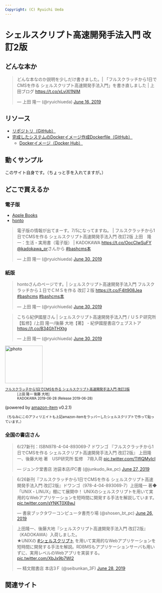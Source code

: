 ```yaml
---
Copyright: (C) Ryuichi Ueda
---
```


# シェルスクリプト高速開発手法入門 改訂2版

## どんな本か

<blockquote class="twitter-tweet" data-partner="tweetdeck"><p lang="ja" dir="ltr">どんな本なのか説明を少しだけ書きました。| 「フルスクラッチから1日でCMSを作る シェルスクリプト高速開発手法入門」を書き直しました | 上田ブログ <a href="https://t.co/xLviXl1NIM">https://t.co/xLviXl1NIM</a></p>&mdash; 上田 隆一 (@ryuichiueda) <a href="https://twitter.com/ryuichiueda/status/1140267200961495041?ref_src=twsrc%5Etfw">June 16, 2019</a></blockquote>
<script async src="https://platform.twitter.com/widgets.js" charset="utf-8"></script>

## リソース

* [リポジトリ（GitHub）](https://github.com/ryuichiueda/bashcms2)
* [完成したシステムのDockerイメージ作成Dockerfile（GitHub）](https://github.com/ryuichiueda/bashcms2-image)
    * [Dockerイメージ（Docker Hub）](https://cloud.docker.com/u/ryuichiueda/repository/docker/ryuichiueda/bashcms2-image)

## 動くサンプル

このサイト自身です。（ちょっと手を入れてますが。）


## どこで買えるか

### 電子版

* [Apple Books](https://books.apple.com/jp/book//id1470899030)
* [honto](https://honto.jp/ebook/pd_29757184.html)

<blockquote class="twitter-tweet" data-partner="tweetdeck"><p lang="ja" dir="ltr">電子版の情報が出てまーす。7/5になってますね。 | フルスクラッチから1日でCMSを作る シェルスクリプト高速開発手法入門 改訂2版 上田　隆一：生活・実用書（電子版） | KADOKAWA <a href="https://t.co/OocCIwSuFY">https://t.co/OocCIwSuFY</a> <a href="https://twitter.com/kadokawa_PR?ref_src=twsrc%5Etfw">@kadokawa_pr</a>さんから <a href="https://twitter.com/hashtag/bashcms%E6%9C%AC?src=hash&amp;ref_src=twsrc%5Etfw">#bashcms本</a></p>&mdash; 上田 隆一 (@ryuichiueda) <a href="https://twitter.com/ryuichiueda/status/1145145789804503041?ref_src=twsrc%5Etfw">June 30, 2019</a></blockquote>
<script async src="https://platform.twitter.com/widgets.js" charset="utf-8"></script>


### 紙版

<blockquote class="twitter-tweet" data-partner="tweetdeck"><p lang="ja" dir="ltr">hontoさんのページです。| シェルスクリプト高速開発手法入門 フルスクラッチから１日でＣＭＳを作る 改訂２版 <a href="https://t.co/F4lt908Jea">https://t.co/F4lt908Jea</a> <a href="https://twitter.com/hashtag/bashcms?src=hash&amp;ref_src=twsrc%5Etfw">#bashcms</a> <a href="https://twitter.com/hashtag/bashcms%E6%9C%AC?src=hash&amp;ref_src=twsrc%5Etfw">#bashcms本</a></p>&mdash; 上田 隆一 (@ryuichiueda) <a href="https://twitter.com/ryuichiueda/status/1145146231288504320?ref_src=twsrc%5Etfw">June 30, 2019</a></blockquote>
<script async src="https://platform.twitter.com/widgets.js" charset="utf-8"></script>

<blockquote class="twitter-tweet" data-partner="tweetdeck"><p lang="ja" dir="ltr">こちら紀伊國屋さん | シェルスクリプト高速開発手法入門 / ＵＳＰ研究所【監修】/上田 隆一/後藤 大地【著】 - 紀伊國屋書店ウェブストア <a href="https://t.co/B34GhTHXtg">https://t.co/B34GhTHXtg</a></p>&mdash; 上田 隆一 (@ryuichiueda) <a href="https://twitter.com/ryuichiueda/status/1145146666304937985?ref_src=twsrc%5Etfw">June 30, 2019</a></blockquote>
<script async src="https://platform.twitter.com/widgets.js" charset="utf-8"></script>



<div class="card">
  <div class="row no-gutters">
    <div class="col-md-2">
      <a class="item url" href="https://www.amazon.co.jp/exec/obidos/ASIN/4048930699/ryuichiueda-22"><img src="https://images-fe.ssl-images-amazon.com/images/I/51T-SfWPsPL._SL160_.jpg" width="124" alt="photo"></a>
    </div>
    <div class="col-md-10">
      <div class="card-body">
        <dl class="fn" style="font-size:80%">
          <dt><a href="https://www.amazon.co.jp/exec/obidos/ASIN/4048930699/ryuichiueda-22">フルスクラッチから1日でCMSを作る シェルスクリプト高速開発手法入門 改訂2版</a></dt>
          <dd>[上田 隆一 後藤 大地]</dd>
          <dd>KADOKAWA 2019-06-28 (Release 2019-06-28)</dd>
        </dl>
        <p class="powered-by" >(powered by <a href="https://github.com/spiegel-im-spiegel/amazon-item" >amazon-item</a> v0.2.1)</p>
       <p style="font-size:80%">（ちなみにこのアフィリエイトも上記amazon-itemをラッパーしたシェルスクリプトで作って貼っています。）</p>
      </div>
    </div>
  </div>
</div>

### 全国の書店さん

<blockquote class="twitter-tweet" data-partner="tweetdeck"><p lang="ja" dir="ltr">6/27新刊：ISBN978-4-04-893069-7 ドワンゴ 『フルスクラッチから1日でCMSを作る シェルスクリプト高速開発手法入門 改訂2版』 上田隆一、後藤大地 著　USP研究所 監修　7冊入荷 <a href="https://t.co/TIfIQMyIcI">pic.twitter.com/TIfIQMyIcI</a></p>&mdash; ジュンク堂書店 池袋本店/PC書 (@junkudo_ike_pc) <a href="https://twitter.com/junkudo_ike_pc/status/1144130834326155264?ref_src=twsrc%5Etfw">June 27, 2019</a></blockquote>
<script async src="https://platform.twitter.com/widgets.js" charset="utf-8"></script>


<blockquote class="twitter-tweet" data-partner="tweetdeck"><p lang="ja" dir="ltr">6/26新刊『フルスクラッチから1日でCMSを作る シェルスクリプト高速開発手法入門 改訂2版』ドワンゴ（978-4-04-893069-7）上田隆一 著◆「UNIX・LINUX」棚にて展開中！ UNIXのシェルスクリプトを用いて実用的なWebアプリケーションを短時間に開発する手法を解説しています。 <a href="https://t.co/sYNKT0X8wJ">pic.twitter.com/sYNKT0X8wJ</a></p>&mdash; 書泉ブックタワーコンピュータ書売り場 (@shosen_bt_pc) <a href="https://twitter.com/shosen_bt_pc/status/1143791926681800705?ref_src=twsrc%5Etfw">June 26, 2019</a></blockquote>
<script async src="https://platform.twitter.com/widgets.js" charset="utf-8"></script>

<blockquote class="twitter-tweet" data-partner="tweetdeck"><p lang="ja" dir="ltr">上田隆一、後藤大地『シェルスクリプト高速開発手法入門 改訂2版』（KADOKAWA）入荷しました。<br>★UNIXの <a href="https://twitter.com/hashtag/%E3%82%B7%E3%82%A7%E3%83%AB%E3%82%B9%E3%82%AF%E3%83%AA%E3%83%97%E3%83%88?src=hash&amp;ref_src=twsrc%5Etfw">#シェルスクリプト</a> を用いて実用的なWebアプリケーションを短時間に開発する手法を解説。RDBMSもアプリケーションサーバも用いずに、実用レベルのWebアプリを実装する。 <a href="https://t.co/XbJx9b7WI2">pic.twitter.com/XbJx9b7WI2</a></p>&mdash; 精文館書店 本店3Ｆ (@seibunkan_3F) <a href="https://twitter.com/seibunkan_3F/status/1144497650890240003?ref_src=twsrc%5Etfw">June 28, 2019</a></blockquote>
<script async src="https://platform.twitter.com/widgets.js" charset="utf-8"></script>


## 関連サイト
